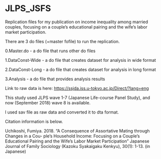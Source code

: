 # JLPS_JSFS
Replication files for my publication on income inequality among married couples, focusing on a couple’s educational pairing and the wife’s labor market participation.

There are 3 do files (+master fofile) to run the replication.

0.Master.do - a do file that runs other do files

1.DataConst-Wide - a do file that creates dataset for analysis in wide format

2.DataConst-Long - a do file that creates dataset for analysis in long format

3.Analysis - a do file that provides analysis results

Link to raw data is here: https://ssjda.iss.u-tokyo.ac.jp/Direct/?lang=eng

This study used JLPS wave 1-7 (Japanese Life-course Panel Study), and now (September 2018) wave 8 is available.

I used sav file as raw data and converted it to dta format.

Citation information is below. 

Uchikoshi, Fumiya. 2018. “A Consequence of Assortative Mating through Changes in a Cou- ple’s Household Income: Focusing on a Couple’s Educational Pairing and the Wife’s Labor Market Participation” Japanese Journal of Family Sociology (Kazoku Syakaigaku Kenkyu), 30(1): 1-13. (in Japanese)
